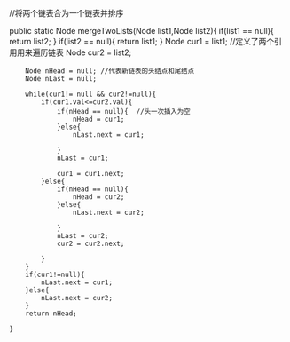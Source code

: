 //将两个链表合为一个链表并排序

public static Node mergeTwoLists(Node list1,Node list2){
        if(list1 == null){
            return list2;
        }
        if(list2 == null){
            return list1;
        }
        Node cur1 = list1;  //定义了两个引用用来遍历链表
        Node cur2 = list2;

        Node nHead = null; //代表新链表的头结点和尾结点
        Node nLast = null;
    
        while(cur1!= null && cur2!=null){
            if(cur1.val<=cur2.val){
                if(nHead == null){  //头一次插入为空
                    nHead = cur1;
                }else{
                    nLast.next = cur1;
    
                }
                nLast = cur1;
    
                cur1 = cur1.next;
            }else{
                if(nHead == null){
                    nHead = cur2;
                }else{
                    nLast.next = cur2;
    
                }
                nLast = cur2;
                cur2 = cur2.next;
    
            }
        }
        if(cur1!=null){
            nLast.next = cur1;
        }else{
            nLast.next = cur2;
        }
        return nHead;
    
    }
